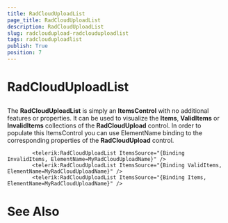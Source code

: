 ```yaml
---
title: RadCloudUploadList
page_title: RadCloudUploadList
description: RadCloudUploadList
slug: radcloudupload-radclouduploadlist
tags: radclouduploadlist
publish: True
position: 7
---
```


# RadCloudUploadList





## 

The __RadCloudUploadList__ is simply an __ItemsControl__ with no additional features or properties. It can be used to visualize the __Items__, __ValidItems__ or __InvalidItems__ collections of the __RadCloudUpload__ control. In order to populate this ItemsControl you can use ElementName binding to the corresponding properties of the __RadCloudUpload__ control.
      

	
            <telerik:RadCloudUploadList ItemsSource="{Binding InvalidItems, ElementName=MyRadCloudUploadName}" />
            <telerik:RadCloudUploadList ItemsSource="{Binding ValidItems, ElementName=MyRadCloudUploadName}" />
            <telerik:RadCloudUploadList ItemsSource="{Binding Items, ElementName=MyRadCloudUploadName}" />



# See Also

